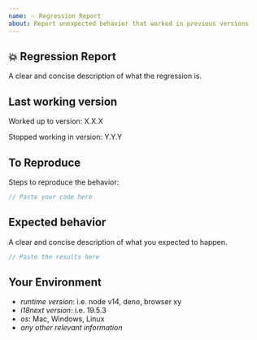 ```yaml
---
name: 💥 Regression Report
about: Report unexpected behavior that worked in previous versions
---
```


<!--
Before you submit an issue we recommend you visit [docs](https://www.i18next.com/) or [docs](https://react.i18next.com/) or [StackOverflow](https://stackoverflow.com/) or similar and ask any questions you have or mention any problems you've had getting started with i18next.

**Please read this entire template before posting any issue. If you ignore these instructions and post an issue here that does not follow the instructions, your issue might be closed, locked.**
-->

## 💥 Regression Report

A clear and concise description of what the regression is.

## Last working version

Worked up to version: X.X.X

Stopped working in version: Y.Y.Y

## To Reproduce

Steps to reproduce the behavior:

```js
// Paste your code here
```

## Expected behavior

A clear and concise description of what you expected to happen.

```js
// Paste the results here
```

## Your Environment

- *runtime version*: i.e. node v14, deno, browser xy
- *i18next version*: i.e. 19.5.3
- *os*: Mac, Windows, Linux
- *any other relevant information*
